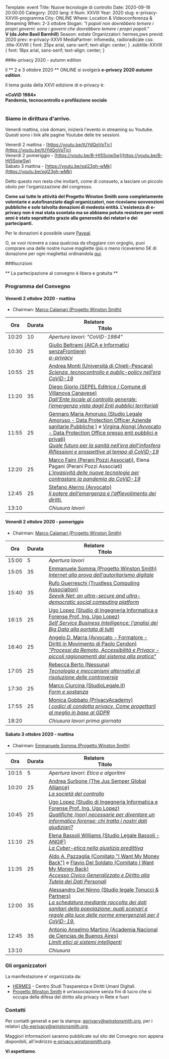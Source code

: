 Template: event
Title: Nuove tecnologie di controllo
Date: 2020-09-18 20:00:00
Category: 2020
lang: it
Num: XXVIII
Year: 2020
slug: e-privacy-XXVIII-programma
City: ONLINE
Where: Location & Videoconferenza & Streaming
When: 2-3 ottobre
Slogan: <i>"I popoli non dovrebbero temere i propri governi: sono i governi che dovrebbero temere i propri popoli."</i><br/><b>V (da John Basil Barnhill)</b>
Season: estate
Organizzatori: hermes,pws
previd: 2020
prev: e-privacy-XXVII
MediaPartner: infomedia, radioradicale
css: .title-XXVIII { font: 25px arial, sans-serif; text-align: center; }   .subtitle-XXVIII { font: 18px arial, sans-serif; text-align: center; }

###e-privacy 2020 - autumn edition

Il ** 2 e 3 ottobre 2020 ** ONLINE  si svolgerà **e-privacy 2020
_autumn edition_**.

Il tema guida della XXVI edizione di e-privacy è:

**<div class="title-XXVIII">«CoViD 1984»</div>**
**<div class="subtitle-XXVIII">Pandemia, tecnocontrollo e profilazione sociale</div>**
<br/>
### **Siamo in dirittura d'arrivo.**

Venerdì mattina, cioè domani, inizierà l'evento in streaming su Youtube.
Questi sono i link alle pagine Youtube delle tre sessioni.

Venerdì 2 mattina - [https://youtu.be/tUYdQgVpTjc](https://youtu.be/tUYdQgVpTjc)
<br>
Venerdì 2 pomeriggio - [https://youtu.be/B-Ht5SoiwSw](https://youtu.be/B-Ht5SoiwSw)
<br>
Sabato 3 mattina - [https://youtu.be/xql23gh-wMk](https://youtu.be/xql23gh-wMk)

Detto questo non resta che invitarti, come di consueto, a lasciare un piccolo obolo per l'organizzazione del congresso. 

**Come sai tutte le attività del Progetto Winston Smith sono completamente volontarie e autofinanziate dagli organizzatori, non riceviamo sovvenzioni pubbliche e solo talvolta donazioni di modesta entità. L'esistenza di e-privacy non è mai stata scontata ma se abbiamo potuto resistere per venti anni è stato soprattutto grazie alla generosità dei relatori e dei partecipanti.**

Per le donazioni è possibile usare [Paypal](http://paypal.me/eprivacy).

O, se vuoi ricevere a casa qualcosa da sfoggiare con orgoglio, puoi comprare una delle nostre nuove magliette (più o meno riceveremo 5€ di donazione per ogni maglietta) ordinandola [qui](https://worthwearing.org/store/progetto-winston-smith).



###Iscrizioni

** La partecipazione al convegno è libera e gratuita   **


<!--
<div class="linkbutton"><a class="linkbutton"  href="http://lists.xed.it/ep2019-registration-form">Iscriviti!</a></div>
-->

### <a name="programma"></a>Programma del Convegno


#### <a name="vep"></a>Venerdì 2 ottobre 2020 - mattina

* Chairman: <a href="/e-privacy-XXVIII-relatori.html#calamari">Marco Calamari (Progetto Winston Smith)</a>

**Ora** | Durata | **Relatore**&nbsp;&nbsp;&nbsp;&nbsp;&nbsp;&nbsp;&nbsp;&nbsp;&nbsp;&nbsp;&nbsp;&nbsp;&nbsp;&nbsp;&nbsp;&nbsp; <br/> **Titolo**
------- | --- | ------- 
10:20|10|<span class='talk'><em>*Apertura lavori*: "CoViD-1984"</em></span>
10:30|25|<span class='talk'><a href="/e-privacy-XXVIII-relatori.html#beltrami">Giulio Beltrami (AICA e Informatici senzaFrontiere)</a><br/><em><a name='1m01'></a><a href="/e-privacy-XXVIII-interventi.html#beltrami">a-privacy</a></em></span>
10:55|25|<span class='talk'><a href="/e-privacy-XXVIII-relatori.html#monti">Andrea Monti (Università di Chieti-Pescara)</a><br/><em><a name='1m02'></a><a href="/e-privacy-XXVIII-interventi.html#monti">Scienza, tecnocontrollo e public-policy nell’era CoViD-19</a></em></span>
11:20|35|<span class='talk'><a href="/e-privacy-XXVIII-relatori.html#giorio">Diego Giorio (SEPEL Editrice / Comune di Villanova Canavese)</a><br/><em><a name='1m03'></a><a href="/e-privacy-XXVIII-interventi.html#giorio">Dall’Ente locale al controllo generale: l’emergenza vista dagli Enti pubblici territoriali</a></em></span>
11:55|25|<span class='talk'><a href="/e-privacy-XXVIII-relatori.html#amoruso">Gennaro Maria Amoruso (Studio Legale Amoruso - Data Protection Officer Aziende sanitarie Pubbliche )</a> e <a href="/e-privacy-XXVIII-relatori.html#alongi">Virgina Alongi (Avvocato - Data Protection Office presso enti pubblici e privati)</a><br/><em><a name='1m04'></a><a href="/e-privacy-XXVIII-interventi.html#amoruso">Quale futuro per la sanità nell’era dell’infosfera Riflessioni e prospettive al tempo di CoViD-19</a></em></span>
12:20|25|<span class='talk'><a href="/e-privacy-XXVIII-relatori.html#faini">Marco Faini (Perani Pozzi Associati)</a>, Elena Pagani (Perani Pozzi Associati)<br/><em><a name='1m05'></a><a href="/e-privacy-XXVIII-interventi.html#faini">L'invasività delle nuove tecnologie  per contrastare la pandemia da CoViD-19</a></em></span>
12:45|25|<span class='talk'><a href="/e-privacy-XXVIII-relatori.html#aterno">Stefano Aterno (Avvocato)</a><br/><em><a name='1m06'></a><a href="/e-privacy-XXVIII-interventi.html#aterno">Il potere dell’emergenza e l’affievolimento dei diritti.</a></em></span>
13:10||<span class='talk'><em>Chiusura lavori</em></span>

#### <a name="vep"></a>Venerdì 2 ottobre 2020 - pomeriggio

* Chairman: <a href="/e-privacy-XXVIII-relatori.html#calamari">Marco Calamari (Progetto Winston Smith)</a>

**Ora** | Durata | **Relatore**&nbsp;&nbsp;&nbsp;&nbsp;&nbsp;&nbsp;&nbsp;&nbsp;&nbsp;&nbsp;&nbsp;&nbsp;&nbsp;&nbsp;&nbsp;&nbsp; <br/> **Titolo**
------- | --- | ------- 
15:00|5|<span class='talk'><em>Apertura lavori</em></span>
15:05|35|<span class='talk'><a href="/e-privacy-XXVIII-relatori.html#somma">Emmanuele Somma (Progetto Winston Smith)</a><br/><em><a name='1p01'></a><a href="/e-privacy-XXVIII-interventi.html#somma">Internet alla prova dell'autoritarismo digitale </a></em></span>
15:40|35|<span class='talk'><a href="/e-privacy-XXVIII-relatori.html#guerreschi">Rufo Guerreschi (Trustless Computing Association)</a><br/><em><a name='1p02'></a><a href="/e-privacy-XXVIII-interventi.html#guerreschi">Seevik Net: an ultra-secure and ultra-democratic social computing platform</a></em></span>
16:15|25|<span class='talk'><a href="/e-privacy-XXVIII-relatori.html#lopez">Ugo Lopez (Studio di Ingegneria Informatica e Forense Prof. Ing. Ugo Lopez)</a><br/><em><a name='1p03'></a><a href="/e-privacy-XXVIII-interventi.html#lopez2">Self Service Business Intelligence: l'analisi dei Big Data alla portata di tutti</a></em></span>
16:40|25|<span class='talk'><a href="/e-privacy-XXVIII-relatori.html#marra">Angelo D. Marra (Avvocato - Formatore - Diritti in Movimento di Paolo Cendon)</a><br/><em><a name='1p04'></a><a href="/e-privacy-XXVIII-interventi.html#marra">"Processi da Remoto, Accessibilità e Privacy - piccoli ragionamenti dal sistema alla pratica"</a></em></span>
17:05|25|<span class='talk'><a href="/e-privacy-XXVIII-relatori.html#berto">Rebecca Berto (Nessuna)</a><br/><em><a name='1p05'></a><a href="/e-privacy-XXVIII-interventi.html#berto">Tecnologia e  meccanismi alternativi di risoluzione delle controversie</a></em></span>
17:30|25|<span class='talk'><a href="/e-privacy-XXVIII-relatori.html#ciurcina">Marco Ciurcina (StudioLegale.it)</a><br/><em><a name='1p06'></a><a href="/e-privacy-XXVIII-interventi.html#ciurcina">Form e sostanza</a></em></span>
17:55|25|<span class='talk'><a href="/e-privacy-XXVIII-relatori.html#gobbato">Monica  Gobbato  (PrivacyAcademy)</a><br/><em><a name='1p07'></a><a href="/e-privacy-XXVIII-interventi.html#gobbato">I codici di condotta privacy. Come progettarli al meglio in base al GDPR</a></em></span>
18:20||<span class='talk'><em>Chiusura lavori prima giornata</em></span>

#### <a name="sam"></a>Sabato 3 ottobre 2020 - mattina

* Chairman: <a href="/e-privacy-XXVIII-relatori.html#somma">Emmanuele Somma (Progetto Winston Smith)</a>

 **Ora** | Durata | **Relatore**&nbsp;&nbsp;&nbsp;&nbsp;&nbsp;&nbsp;&nbsp;&nbsp;&nbsp;&nbsp;&nbsp;&nbsp;&nbsp;&nbsp;&nbsp;&nbsp; <br/> **Titolo** 
------- | --- | ------- 
10:15|5|<span class='talk'><em>*Apertura lavori: Etica e algoritmi*</em></span>
10:20|25|<span class='talk'><a href="/e-privacy-XXVIII-relatori.html#surbone">Andrea Surbone (The Jus Semper Global Alliance)</a><br/><em><a name='2m01'></a><a href="/e-privacy-XXVIII-interventi.html#surbone">La società del controllo</a></em></span>
10:45|25|<span class='talk'><a href="/e-privacy-XXVIII-relatori.html#lopez">Ugo Lopez (Studio di Ingegneria Informatica e Forense Prof. Ing. Ugo Lopez)</a><br/><em><a name='2m02'></a><a href="/e-privacy-XXVIII-interventi.html#lopez1">Qualifiche (non) necessarie per diventare un informatico forense: chi tratta i nostri dati giudiziari?</a></em></span>
11:10|25|<span class='talk'><a href="/e-privacy-XXVIII-relatori.html#bassoli">Elena Bassoli Williams (Studio Legale Bassoli - ANGIF)</a><br/><em><a name='2m03'></a><a href="/e-privacy-XXVIII-interventi.html#bassoli">La Cyber-etica nella giustizia predittiva</a></em></span>
11:35|25|<span class='talk'><a href="/e-privacy-XXVIII-relatori.html#pazzaglia">Aldo A. Pazzaglia (Comitato "I Want My Money Back")</a> e <a href="/e-privacy-XXVIII-relatori.html#delsoldato">Flavio Del Soldato (Comitato I Want My Money Back)</a><br/><em><a name='2m06'></a><a href="/e-privacy-XXVIII-interventi.html#pazzaglia">Accesso Civico Generalizzato e Diritto alla Tutela dei Dati Personali</a></em></span>
12:00|35|<span class='talk'><a href="/e-privacy-XXVIII-relatori.html#delninno">Alessandro Del Ninno (Studio legale Tonucci & Partners)</a><br/><em><a name='2m05'></a><a href="/e-privacy-XXVIII-interventi.html#delninno">La schedatura mediante raccolta dei dati sanitari della popolazione: quali scenari e regole alla luce delle norme emergenziali per il CoViD-19.</a></em></span>
12:45|35|<span class='talk'><a href="/e-privacy-XXVIII-relatori.html#martino">Antonio Anselmo Martino (Academia Nacional de Ciencias de Buenos Aires)</a><br/><em><a name='2m04'></a><a href="/e-privacy-XXVIII-interventi.html#martino">Limiti etici ai sistemi intelligenti</a></em></span>
13:10||<span class='talk'><em>*Chiusura*</em></span>

### Gli organizzatori

La manifestazione e’ organizzata da:

 - [HERMES](http://logioshermes.org/) \- Centro Studi Trasparenza e Diritti Umani Digitali.
 - [Progetto Winston Smith](http://pws.winstonsmith.org/) è un’associazione senza fini di lucro che si occupa della difesa del diritto alla privacy in Rete e fuori


### Contatti

Per contatti generali e per la
stampa: [eprivacy@winstonsmith.org](mailto:eprivacy@winstonsmith.org),
per i relatori
[cfp-eprivacy@winstonsmith.org](mailto:cfp-eprivacy@winstonsmith.org).

Maggiori informazioni saranno pubblicate sul sito del Convegno non appena
disponibili, all'indirizzo [e-privacy.winstonsmith.org](http://e-privacy.winstonsmith.org).

**Vi aspettiamo**.
